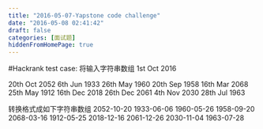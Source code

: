 ```yaml
---
title: "2016-05-07-Yapstone code challenge"
date: "2016-05-08 02:41:42"
draft: false
categories: [面试题]
hiddenFromHomePage: true
---
```

#Hackrank test case:
将输入字符串数组 1st Oct 2016 

20th Oct 2052
6th Jun 1933
26th May 1960
20th Sep 1958
16th Mar 2068
25th May 1912
16th Dec 2018
26th Dec 2061
4th Nov 2030
28th Jul 1963

转换格式成如下字符串数组
2052-10-20
1933-06-06
1960-05-26
1958-09-20
2068-03-16
1912-05-25
2018-12-16
2061-12-26
2030-11-04
1963-07-28



